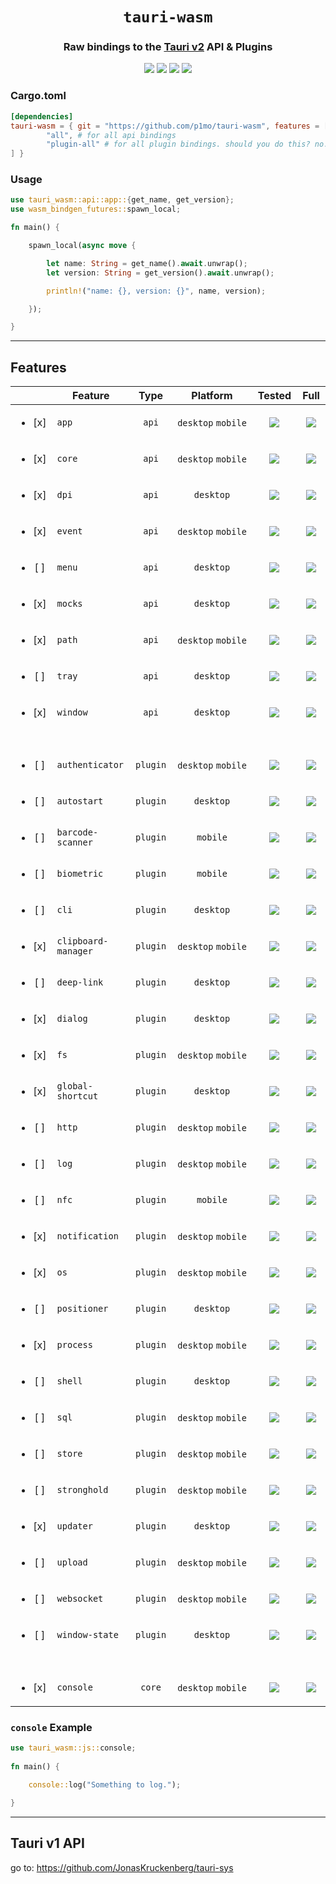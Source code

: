 <h1 align="center">
    <code>tauri-wasm</code>
</h1>

<h3 align="center">
    <font>Raw bindings to the </font>
    <a href="https://beta.tauri.app/references/v2/js">Tauri v2</a>
    <font> API & Plugins </font>
</h3>

<div align="center">
    <a href="https://p1mo.github.io/tauri-wasm/tauri_wasm"><img src="https://img.shields.io/badge/docs-main-0084ff"></a>
    <img src="https://img.shields.io/badge/API_Version-2.0.0--alpha--20-24c620">
    <a href="/LICENSE"><img src="https://img.shields.io/badge/license-MIT-0084ff"></a>
    <a href="https://github.com/JonasKruckenberg/tauri-sys"><img src="https://img.shields.io/badge/v1_bindings-tauri__sys-d81fcd"></a>
</div>

### Cargo.toml

```toml
[dependencies]
tauri-wasm = { git = "https://github.com/p1mo/tauri-wasm", features = [
        "all", # for all api bindings
        "plugin-all" # for all plugin bindings. should you do this? no.
] }
```

### Usage

```rust
use tauri_wasm::api::app::{get_name, get_version};
use wasm_bindgen_futures::spawn_local;

fn main() {

    spawn_local(async move {

        let name: String = get_name().await.unwrap();
        let version: String = get_version().await.unwrap();

        println!("name: {}, version: {}", name, version);

    });

}
```

---

## Features

<table>
    <thead>
        <tr>
            <th width="500px">&nbsp;</th>
            <th width="500px">Feature</th>
            <th width="500px">Type</th>
            <th width="500px">Platform</th>
            <th width="500px">Tested</th>
            <th width="500px">Full</th>
        </tr>
    </thead>
    <tbody>
        <tr>
            <td align="center"><ul><li> [x] </li></ul></td>
            <td><code>app</code></td>
            <td align="center"><code>api</code></td>
            <td align="center"><code>desktop</code>&nbsp;<code>mobile</code></td>
            <td align="center"><img src="https://img.shields.io/badge/YES-24C620"></td>
            <td align="center"><img src="https://img.shields.io/badge/YES-24C620"></td>
        </tr>
        <tr>
            <td align="center"><ul><li> [x] </li></ul></td>
            <td><code>core</code></td>
            <td align="center"><code>api</code></td>
            <td align="center"><code>desktop</code>&nbsp;<code>mobile</code></td>
            <td align="center"><img src="https://img.shields.io/badge/YES-24C620"></td>
            <td align="center"><img src="https://img.shields.io/badge/YES-24C620"></td>
        </tr>
        <tr>
            <td align="center"><ul><li> [x] </li></ul></td>
            <td><code>dpi</code></td>
            <td align="center"><code>api</code></td>
            <td align="center"><code>desktop</code></td>
            <td align="center"><img src="https://img.shields.io/badge/NO-526D82"></td>
            <td align="center"><img src="https://img.shields.io/badge/YES-24C620"></td>
        </tr>
        <tr>
            <td align="center"><ul><li> [x] </li></ul></td>
            <td><code>event</code></td>
            <td align="center"><code>api</code></td>
            <td align="center"><code>desktop</code>&nbsp;<code>mobile</code></td>
            <td align="center"><img src="https://img.shields.io/badge/YES-24C620"></td>
            <td align="center"><img src="https://img.shields.io/badge/YES-24C620"></td>
        </tr>
        <tr>
            <td align="center"><ul><li> [ ] </li></ul></td>
            <td><code>menu</code></td>
            <td align="center"><code>api</code></td>
            <td align="center"><code>desktop</code></td>
            <td align="center"><img src="https://img.shields.io/badge/NO-526D82"></td>
            <td align="center"><img src="https://img.shields.io/badge/NO-526D82"></td>
        </tr>
        <tr>
            <td align="center"><ul><li> [x] </li></ul></td>
            <td><code>mocks</code></td>
            <td align="center"><code>api</code></td>
            <td align="center"><code>desktop</code></td>
            <td align="center"><img src="https://img.shields.io/badge/NO-526D82"></td>
            <td align="center"><img src="https://img.shields.io/badge/NO-526D82"></td>
        </tr>
        <tr>
            <td align="center"><ul><li> [x] </li></ul></td>
            <td><code>path</code></td>
            <td align="center"><code>api</code></td>
            <td align="center"><code>desktop</code>&nbsp;<code>mobile</code></td>
            <td align="center"><img src="https://img.shields.io/badge/YES-24C620"></td>
            <td align="center"><img src="https://img.shields.io/badge/NO-526D82"></td>
        </tr>
        <tr>
            <td align="center"><ul><li> [ ] </li></ul></td>
            <td><code>tray</code></td>
            <td align="center"><code>api</code></td>
            <td align="center"><code>desktop</code></td>
            <td align="center"><img src="https://img.shields.io/badge/NO-526D82"></td>
            <td align="center"><img src="https://img.shields.io/badge/NO-526D82"></td>
        </tr>
        <tr>
            <td align="center"><ul><li> [x] </li></ul></td>
            <td><code>window</code></td>
            <td align="center"><code>api</code></td>
            <td align="center"><code>desktop</code></td>
            <td align="center"><img src="https://img.shields.io/badge/NO-526D82"></td>
            <td align="center"><img src="https://img.shields.io/badge/NO-526D82"></td>
        </tr>
        <tr><td>&nbsp;</td><td>&nbsp;</td><td>&nbsp;</td><td>&nbsp;</td><td>&nbsp;</td><td>&nbsp;</td></tr>
        <!-- PLUGINS -->
        <tr>
            <td align="center"><ul><li> [ ] </li></ul></td>
            <td><code>authenticator</code></td>
            <td align="center"><code>plugin</code></td>
            <td align="center"><code>desktop</code>&nbsp;<code>mobile</code></td>
            <td align="center"><img src="https://img.shields.io/badge/NO-526D82"></td>
            <td align="center"><img src="https://img.shields.io/badge/NO-526D82"></td>
        </tr>
        <tr>
            <td align="center"><ul><li> [ ] </li></ul></td>
            <td><code>autostart</code></td>
            <td align="center"><code>plugin</code></td>
            <td align="center"><code>desktop</code></td>
            <td align="center"><img src="https://img.shields.io/badge/NO-526D82"></td>
            <td align="center"><img src="https://img.shields.io/badge/NO-526D82"></td>
        </tr>
        <tr>
            <td align="center"><ul><li> [ ] </li></ul></td>
            <td><code>barcode-scanner</code></td>
            <td align="center"><code>plugin</code></td>
            <td align="center"><code>mobile</code></td>
            <td align="center"><img src="https://img.shields.io/badge/NO-526D82"></td>
            <td align="center"><img src="https://img.shields.io/badge/NO-526D82"></td>
        </tr>
        <tr>
            <td align="center"><ul><li> [ ] </li></ul></td>
            <td><code>biometric</code></td>
            <td align="center"><code>plugin</code></td>
            <td align="center"><code>mobile</code></td>
            <td align="center"><img src="https://img.shields.io/badge/NO-526D82"></td>
            <td align="center"><img src="https://img.shields.io/badge/NO-526D82"></td>
        </tr>
        <tr>
            <td align="center"><ul><li> [ ] </li></ul></td>
            <td><code>cli</code></td>
            <td align="center"><code>plugin</code></td>
            <td align="center"><code>desktop</code></td>
            <td align="center"><img src="https://img.shields.io/badge/NO-526D82"></td>
            <td align="center"><img src="https://img.shields.io/badge/NO-526D82"></td>
        </tr>
        <tr>
            <td align="center"><ul><li> [x] </li></ul></td>
            <td><code>clipboard-manager</code></td>
            <td align="center"><code>plugin</code></td>
            <td align="center"><code>desktop</code>&nbsp;<code>mobile</code></td>
            <td align="center"><img src="https://img.shields.io/badge/NO-526D82"></td>
            <td align="center"><img src="https://img.shields.io/badge/NO-526D82"></td>
        </tr>
        <tr>
            <td align="center"><ul><li> [ ] </li></ul></td>
            <td><code>deep-link</code></td>
            <td align="center"><code>plugin</code></td>
            <td align="center"><code>desktop</code></td>
            <td align="center"><img src="https://img.shields.io/badge/NO-526D82"></td>
            <td align="center"><img src="https://img.shields.io/badge/NO-526D82"></td>
        </tr>
        <tr>
            <td align="center"><ul><li> [x] </li></ul></td>
            <td><code>dialog</code></td>
            <td align="center"><code>plugin</code></td>
            <td align="center"><code>desktop</code></td>
            <td align="center"><img src="https://img.shields.io/badge/NO-526D82"></td>
            <td align="center"><img src="https://img.shields.io/badge/NO-526D82"></td>
        </tr>
        <tr>
            <td align="center"><ul><li> [x] </li></ul></td>
            <td><code>fs</code></td>
            <td align="center"><code>plugin</code></td>
            <td align="center"><code>desktop</code>&nbsp;<code>mobile</code></td>
            <td align="center"><img src="https://img.shields.io/badge/NO-526D82"></td>
            <td align="center"><img src="https://img.shields.io/badge/NO-526D82"></td>
        </tr>
        <tr>
            <td align="center"><ul><li> [x] </li></ul></td>
            <td><code>global-shortcut</code></td>
            <td align="center"><code>plugin</code></td>
            <td align="center"><code>desktop</code></td>
            <td align="center"><img src="https://img.shields.io/badge/NO-526D82"></td>
            <td align="center"><img src="https://img.shields.io/badge/NO-526D82"></td>
        </tr>
        <tr>
            <td align="center"><ul><li> [ ] </li></ul></td>
            <td><code>http</code></td>
            <td align="center"><code>plugin</code></td>
            <td align="center"><code>desktop</code>&nbsp;<code>mobile</code></td>
            <td align="center"><img src="https://img.shields.io/badge/NO-526D82"></td>
            <td align="center"><img src="https://img.shields.io/badge/NO-526D82"></td>
        </tr>
        <tr>
            <td align="center"><ul><li> [ ] </li></ul></td>
            <td><code>log</code></td>
            <td align="center"><code>plugin</code></td>
            <td align="center"><code>desktop</code>&nbsp;<code>mobile</code></td>
            <td align="center"><img src="https://img.shields.io/badge/NO-526D82"></td>
            <td align="center"><img src="https://img.shields.io/badge/NO-526D82"></td>
        </tr>
        <tr>
            <td align="center"><ul><li> [ ] </li></ul></td>
            <td><code>nfc</code></td>
            <td align="center"><code>plugin</code></td>
            <td align="center"><code>mobile</code></td>
            <td align="center"><img src="https://img.shields.io/badge/NO-526D82"></td>
            <td align="center"><img src="https://img.shields.io/badge/NO-526D82"></td>
        </tr>
        <tr>
            <td align="center"><ul><li> [x] </li></ul></td>
            <td><code>notification</code></td>
            <td align="center"><code>plugin</code></td>
            <td align="center"><code>desktop</code>&nbsp;<code>mobile</code></td>
            <td align="center"><img src="https://img.shields.io/badge/NO-526D82"></td>
            <td align="center"><img src="https://img.shields.io/badge/NO-526D82"></td>
        </tr>
        <tr>
            <td align="center"><ul><li> [x] </li></ul></td>
            <td><code>os</code></td>
            <td align="center"><code>plugin</code></td>
            <td align="center"><code>desktop</code>&nbsp;<code>mobile</code></td>
            <td align="center"><img src="https://img.shields.io/badge/YES-24C620"></td>
            <td align="center"><img src="https://img.shields.io/badge/YES-24C620"></td>
        </tr>
        <tr>
            <td align="center"><ul><li> [ ] </li></ul></td>
            <td><code>positioner</code></td>
            <td align="center"><code>plugin</code></td>
            <td align="center"><code>desktop</code></td>
            <td align="center"><img src="https://img.shields.io/badge/NO-526D82"></td>
            <td align="center"><img src="https://img.shields.io/badge/NO-526D82"></td>
        </tr>
        <tr>
            <td align="center"><ul><li> [x] </li></ul></td>
            <td><code>process</code></td>
            <td align="center"><code>plugin</code></td>
            <td align="center"><code>desktop</code>&nbsp;<code>mobile</code></td>
            <td align="center"><img src="https://img.shields.io/badge/NO-526D82"></td>
            <td align="center"><img src="https://img.shields.io/badge/NO-526D82"></td>
        </tr>
        <tr>
            <td align="center"><ul><li> [ ] </li></ul></td>
            <td><code>shell</code></td>
            <td align="center"><code>plugin</code></td>
            <td align="center"><code>desktop</code></td>
            <td align="center"><img src="https://img.shields.io/badge/NO-526D82"></td>
            <td align="center"><img src="https://img.shields.io/badge/NO-526D82"></td>
        </tr>
        <tr>
            <td align="center"><ul><li> [ ] </li></ul></td>
            <td><code>sql</code></td>
            <td align="center"><code>plugin</code></td>
            <td align="center"><code>desktop</code>&nbsp;<code>mobile</code></td>
            <td align="center"><img src="https://img.shields.io/badge/NO-526D82"></td>
            <td align="center"><img src="https://img.shields.io/badge/NO-526D82"></td>
        </tr>
        <tr>
            <td align="center"><ul><li> [ ] </li></ul></td>
            <td><code>store</code></td>
            <td align="center"><code>plugin</code></td>
            <td align="center"><code>desktop</code>&nbsp;<code>mobile</code></td>
            <td align="center"><img src="https://img.shields.io/badge/NO-526D82"></td>
            <td align="center"><img src="https://img.shields.io/badge/NO-526D82"></td>
        </tr>
        <tr>
            <td align="center"><ul><li> [ ] </li></ul></td>
            <td><code>stronghold</code></td>
            <td align="center"><code>plugin</code></td>
            <td align="center"><code>desktop</code>&nbsp;<code>mobile</code></td>
            <td align="center"><img src="https://img.shields.io/badge/NO-526D82"></td>
            <td align="center"><img src="https://img.shields.io/badge/NO-526D82"></td>
        </tr>
        <tr>
            <td align="center"><ul><li> [x] </li></ul></td>
            <td><code>updater</code></td>
            <td align="center"><code>plugin</code></td>
            <td align="center"><code>desktop</code></td>
            <td align="center"><img src="https://img.shields.io/badge/NO-526D82"></td>
            <td align="center"><img src="https://img.shields.io/badge/NO-526D82"></td>
        </tr>
        <tr>
            <td align="center"><ul><li> [ ] </li></ul></td>
            <td><code>upload</code></td>
            <td align="center"><code>plugin</code></td>
            <td align="center"><code>desktop</code>&nbsp;<code>mobile</code></td>
            <td align="center"><img src="https://img.shields.io/badge/NO-526D82"></td>
            <td align="center"><img src="https://img.shields.io/badge/NO-526D82"></td>
        </tr>
        <tr>
            <td align="center"><ul><li> [ ] </li></ul></td>
            <td><code>websocket</code></td>
            <td align="center"><code>plugin</code></td>
            <td align="center"><code>desktop</code>&nbsp;<code>mobile</code></td>
            <td align="center"><img src="https://img.shields.io/badge/NO-526D82"></td>
            <td align="center"><img src="https://img.shields.io/badge/NO-526D82"></td>
        </tr>
        <tr>
            <td align="center"><ul><li> [ ] </li></ul></td>
            <td><code>window-state</code></td>
            <td align="center"><code>plugin</code></td>
            <td align="center"><code>desktop</code></td>
            <td align="center"><img src="https://img.shields.io/badge/NO-526D82"></td>
            <td align="center"><img src="https://img.shields.io/badge/NO-526D82"></td>
        </tr>
        <tr><td>&nbsp;</td><td>&nbsp;</td><td>&nbsp;</td><td>&nbsp;</td><td>&nbsp;</td><td>&nbsp;</td></tr>
        <!-- JS CORE -->
        <tr>
            <td align="center"><ul><li> [x] </li></ul></td>
            <td><code>console</code></td>
            <td align="center"><code>core</code></td>
            <td align="center"><code>desktop</code>&nbsp;<code>mobile</code></td>
            <td align="center"><img src="https://img.shields.io/badge/YES-24C620"></td>
            <td align="center"><img src="https://img.shields.io/badge/NO-526D82"></td>
        </tr>
    </tbody>
</table>

### `console` Example

```rust
use tauri_wasm::js::console;
    
fn main() {

    console::log("Something to log.");

}
```

---

## Tauri v1 API

go to: https://github.com/JonasKruckenberg/tauri-sys